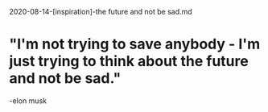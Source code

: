 2020-08-14-[inspiration]-the future and not be sad.md

<h1> 
  "I'm not trying to save anybody - I'm just trying to think about the future and not be sad." 
 
</h1>
-elon musk
